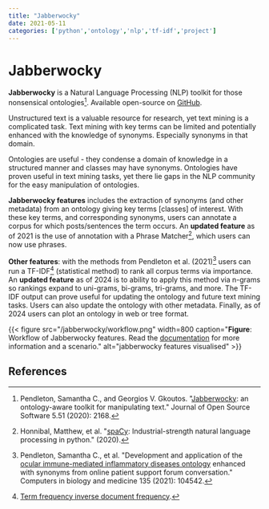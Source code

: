 ```yaml
---
title: "Jabberwocky"
date: 2021-05-11
categories: ['python','ontology','nlp','tf-idf','project']
---
```


# Jabberwocky

**Jabberwocky** is a Natural Language Processing (NLP) toolkit for those nonsensical ontologies[^jabberwocky].
Available open-source on [GitHub](https://github.com/sap218/jabberwocky "github").

Unstructured text is a valuable resource for research, yet text mining is a complicated task.
Text mining with key terms can be limited and potentially enhanced with the knowledge of synonyms.
Especially synonyms in that domain.

Ontologies are useful - they condense a domain of knowledge in a structured manner and classes may have synonyms.
Ontologies have proven useful in text mining tasks, yet there lie gaps in the NLP community for the easy manipulation of ontologies.

**Jabberwocky features** includes the extraction of synonyms (and other metadata) from an ontology giving key terms [classes] of interest.
With these key terms, and corresponding synonyms, users can annotate a corpus for which posts/sentences the term occurs.
An **updated feature** as of 2021 is the use of annotation with a Phrase Matcher[^spacy], which users can now use phrases.

**Other features**:
with the methods from Pendleton et al. (2021)[^ocimido] users can run a TF-IDF[^tfidf] (statistical method) to rank all corpus terms via importance.
An **updated feature** as of 2024 is to ability to apply this method via n-grams so rankings expand to uni-grams, bi-grams, tri-grams, and more.
The TF-IDF output can prove useful for updating the ontology and future text mining tasks. Users can also update the ontology with other metadata.
Finally, as of 2024 users can plot an ontology in web or tree format.

{{< figure src="/jabberwocky/workflow.png" width=800 caption="**Figure**: Workflow of Jabberwocky features. Read the [documentation](https://sap218.github.io/jabberwocky/ 'jabberwocky documentation') for more information and a scenario." alt="jabberwocky features visualised" >}}

## References

[^jabberwocky]: Pendleton, Samantha C., and Georgios V. Gkoutos. "[Jabberwocky](https://joss.theoj.org/papers/10.21105/joss.02168 "jabberwocky manuscript"): an ontology-aware toolkit for manipulating text." Journal of Open Source Software 5.51 (2020): 2168.
[^spacy]: Honnibal, Matthew, et al. "[spaCy](https://spacy.io/api/phrasematcher "spacy phrase matcher function"): Industrial-strength natural language processing in python." (2020).
[^ocimido]: Pendleton, Samantha C., et al. "Development and application of the [ocular immune-mediated inflammatory diseases ontology](https://www.sciencedirect.com/science/article/pii/S001048252100336X "paper for ontology project") enhanced with synonyms from online patient support forum conversation." Computers in biology and medicine 135 (2021): 104542.
[^tfidf]: [Term frequency inverse document frequency](https://en.wikipedia.org/wiki/Tf%E2%80%93idf "Wikipedia link to TF-IDF").
